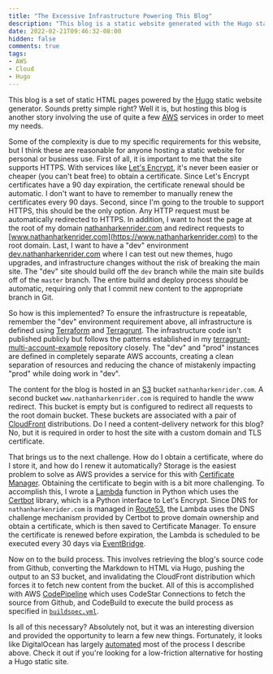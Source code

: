 ```yaml
---
title: "The Excessive Infrastructure Powering This Blog"
description: "This blog is a static website generated with the Hugo static site generator. Simple right? Hosting this blog is another story and involves a surprising amount of infrastructured behind the scenes. Why?"
date: 2022-02-21T09:46:32-08:00
hidden: false
comments: true
tags:
- AWS
- Cloud
- Hugo
---
```


This blog is a set of static HTML pages powered by the [Hugo](https://gohugo.io) static website generator. Sounds pretty simple right? Well it is, but hosting this blog is another story involving the use of quite a few [AWS](https://aws.amazon.com) services in order to meet my needs.

Some of the complexity is due to my specific requirements for this website, but I think these are reasonable for anyone hosting a static website for personal or business use.
First of all, it is important to me that the site supports HTTPS. With services like [Let's Encrypt](https://letsencrypt.org), it's never been easier or cheaper (you can't beat free) to obtain a certificate. Since Let's Encrypt certificates have a 90 day expiration, the certificate renewal should be automatic. I don't want to have to remember to manually renew the certificates every 90 days.
Second, since I'm going to the trouble to support HTTPS, this should be the only option. Any HTTP request must be automatically redirected to HTTPS. In addition, I want to host the page at the root of my domain [nathanharkenrider.com](https://nathanharkenrider.com) and redirect requests to [www.nathanharkenrider.com](https://www.nathanharkenrider.com) to the root domain. 
Last, I want to have a "dev" environment [dev.nathanharkenrider.com](https://dev.nathanharkenrider.com) where I can test out new themes, hugo upgrades, and infrastructure changes without the risk of breaking the main site. The "dev" site should build off the `dev` branch while the main site builds off of the `master` branch. The entire build and deploy process should be automatic, requiring only that I commit new content to the appropriate branch in Git.

So how is this implemented? To ensure the infrastructure is repeatable, remember the "dev" environment requirement above, all infrastructure is defined using [Terraform](https://www.terraform.io) and [Terragrunt](https://terragrunt.gruntwork.io/). The infrastructure code isn't published publicly but follows the patterns established in my [terragrunt-multi-account-example](https://github.com/NateHark/terragrunt-multi-account-example) repository closely. The "dev" and "prod" instances are defined in completely separate AWS accounts, creating a clean separation of resources and reducing the chance of mistakenly impacting "prod" while doing work in "dev".

The content for the blog is hosted in an [S3](https://aws.amazon.com/s3/) bucket `nathanharkenrider.com`. A second bucket `www.nathanharkenrider.com` is required to handle the www redirect. This bucket is empty but is configured to redirect all requests to the root domain bucket. These buckets are associated with a pair of [CloudFront](https://aws.amazon.com/cloudfront/) distributions. Do I need a content-delivery network for this blog? No, but it is required in order to host the site with a custom domain and TLS certificate.

That brings us to the next challenge. How do I obtain a certificate, where do I store it, and how do I renew it automatically? Storage is the easiest problem to solve as AWS provides a service for this with [Certificate Manager](https://aws.amazon.com/certificate-manager/). Obtaining the certificate to begin with is a bit more challenging. To  accomplish this, I wrote a [Lambda](https://aws.amazon.com/lambda/) function in Python which uses the [Certbot](https://pypi.org/project/certbot/) library, which is a Python interface to Let's Encrypt. Since DNS for `nathanharkenrider.com` is managed in [Route53](https://aws.amazon.com/route53/), the Lambda uses the DNS challenge mechanism provided by Certbot to prove domain ownership and obtain a certificate, which is then saved to Certificate Manager. To ensure the certificate is renewed before expiration, the Lambda is scheduled to be executed every 30 days via [EventBridge](https://aws.amazon.com/eventbridge/).

Now on to the build process. This involves retrieving the blog's source code from Github, converting the Markdown to HTML via Hugo, pushing the output to an S3 bucket, and invalidating the CloudFront distribution which forces it to fetch new content from the bucket. All of this is accomplished with AWS [CodePipeline](https://aws.amazon.com/codepipeline/) which uses CodeStar Connections to fetch the source from Github, and CodeBuild to execute the build process as specified in [`buildspec.yml`](https://github.com/NateHark/blog/blob/master/buildspec.yml).

Is all of this necessary? Absolutely not, but it was an interesting diversion and provided the opportunity to learn a few new things. Fortunately, it looks like DigitalOcean has largely [automated](https://www.digitalocean.com/community/tutorials/how-to-build-and-deploy-a-hugo-site-to-digitalocean-app-platform) most of the process I describe above. Check it out if you're looking for a low-friction alternative for hosting a Hugo static site.

